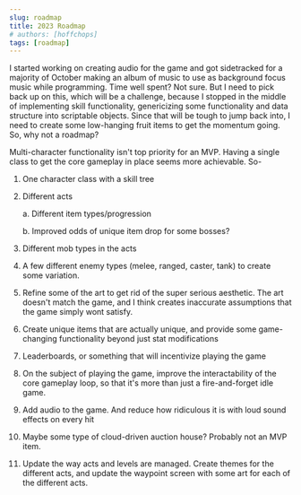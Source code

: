 ```yaml
---
slug: roadmap
title: 2023 Roadmap
# authors: [hoffchops]
tags: [roadmap]
---
```


I started working on creating audio for the game and got sidetracked for a majority of October making an album of music to use as background focus music while programming. Time well spent? Not sure. But I need to pick back up on this, which will be a challenge, because I stopped in the middle of implementing skill functionality, genericizing some functionality and data structure into scriptable objects. Since that will be tough to jump back into, I need to create some low-hanging fruit items to get the momentum going. So, why not a roadmap?

Multi-character functionality isn't top priority for an MVP. Having a single class to get the core gameplay in place seems more achievable. So-

1. One character class with a skill tree
2. Different acts

    a. Different item types/progression

    b. Improved odds of unique item drop for some bosses?

3. Different mob types in the acts
4. A few different enemy types (melee, ranged, caster, tank) to create some variation.
5. Refine some of the art to get rid of the super serious aesthetic. The art doesn't match the game, and I think creates inaccurate assumptions that the game simply wont satisfy.
6. Create unique items that are actually unique, and provide some game-changing functionality beyond just stat modifications
7. Leaderboards, or something that will incentivize playing the game
8. On the subject of playing the game, improve the interactability of the core gameplay loop, so that it's more than just a fire-and-forget idle game.
9. Add audio to the game. And reduce how ridiculous it is with loud sound effects on every hit
10. Maybe some type of cloud-driven auction house? Probably not an MVP item.
11. Update the way acts and levels are managed. Create themes for the different acts, and update the waypoint screen with some art for each of the different acts.

